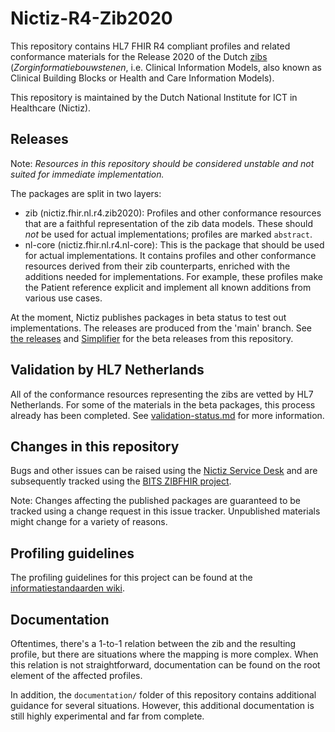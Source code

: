 # Nictiz-R4-Zib2020

This repository contains HL7 FHIR R4 compliant profiles and related conformance materials for the Release 2020 of the Dutch [zibs](https://zibs.nl/wiki/Zorginformatiebouwstenen) (_Zorginformatiebouwstenen_, i.e. Clinical Information Models, also known as Clinical Building Blocks or Health and Care Information Models).

This repository is maintained by the Dutch National Institute for ICT in Healthcare (Nictiz).

## Releases
Note: _Resources in this repository should be considered unstable and not suited for immediate implementation._

The packages are split in two layers:
* zib (nictiz.fhir.nl.r4.zib2020): Profiles and other conformance resources that are a faithful representation of the zib data models. These should _not_ be used for actual implementations; profiles are marked `abstract`.
* nl-core (nictiz.fhir.nl.r4.nl-core): This is the package that should be used for actual implementations. It contains profiles and other conformance resources derived from their zib counterparts, enriched with the additions needed for implementations. For example, these profiles make the Patient reference explicit and implement all known additions from various use cases.

At the moment, Nictiz publishes packages in beta status to test out implementations. The releases are produced from the 'main' branch. See [the releases](https://github.com/Nictiz/Nictiz-R4-zib2020/releases) and [Simplifier](https://simplifier.net/packages/nictiz.fhir.nl.r4.nl-core) for the beta releases from this repository.

## Validation by HL7 Netherlands
All of the conformance resources representing the zibs are vetted by HL7 Netherlands. For some of the materials in the beta packages, this process already has been completed. See [validation-status.md](validation-status.md) for more information.

## Changes in this repository
Bugs and other issues can be raised using the [Nictiz Service Desk](https://nictiz.atlassian.net/servicedesk/customer/portal/4) and are subsequently tracked using the [BITS ZIBFHIR project](https://bits.nictiz.nl/projects/ZIBFHIR/).

Note: Changes affecting the published packages are guaranteed to be tracked using a change request in this issue tracker. Unpublished materials might change for a variety of reasons.

## Profiling guidelines
The profiling guidelines for this project can be found at the [informatiestandaarden wiki](http://informatiestandaarden.nictiz.nl/wiki/FHIR:V1.0_FHIR_Profiling_Guidelines_R4).

## Documentation
Oftentimes, there's a 1-to-1 relation between the zib and the resulting profile, but there are situations where the mapping is more complex. When this relation is not straightforward, documentation can be found on the root element of the affected profiles.

In addition, the `documentation/` folder of this repository contains additional guidance for several situations. However, this additional documentation is still highly experimental and far from complete.